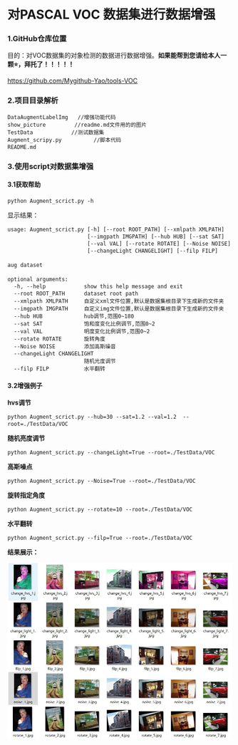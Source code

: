 # 对PASCAL VOC 数据集进行数据增强

### 1.GitHub仓库位置

目的：对VOC数据集的对象检测的数据进行数据增强。**如果能帮到您请给本人一颗⭐，拜托了！！！！！**

https://github.com/Mygithub-Yao/tools-VOC

### 2.项目目录解析

```
DataAugmentLabelImg   //增强功能代码
show_picture         //readme.md文件用的的图片
TestData			//测试数据集
Augment_scripy.py          //脚本代码
README.md
```

### 3.使用script对数据集增强

#### 3.1获取帮助

```
python Augment_scrict.py -h
```

显示结果：

```
usage: Augment_scrict.py [-h] [--root ROOT_PATH] [--xmlpath XMLPATH]
                         [--imgpath IMGPATH] [--hub HUB] [--sat SAT]
                         [--val VAL] [--rotate ROTATE] [--Noise NOISE]
                         [--changeLight CHANGELIGHT] [--filp FILP]

aug dataset

optional arguments:
  -h, --help            show this help message and exit
  --root ROOT_PATH      dataset root path
  --xmlpath XMLPATH     自定义xml文件位置,默认是数据集根目录下生成新的文件夹
  --imgpath IMGPATH     自定义img文件位置,默认是数据集根目录下生成新的文件夹
  --hub HUB             hub调节,范围0~180
  --sat SAT             饱和度变化比例调节,范围0~2
  --val VAL             明度变化比例调节,范围0~2
  --rotate ROTATE       旋转角度
  --Noise NOISE         添加高斯噪音
  --changeLight CHANGELIGHT
                        随机光度调节
  --filp FILP           水平翻转
```

#### 3.2增强例子

**hvs调节**

```shell
python Augment_scrict.py --hub=30 --sat=1.2 --val=1.2  --root=./TestData/VOC
```

**随机亮度调节**

```shell
python Augment_scrict.py --changeLight=True --root=./TestData/VOC
```

**高斯噪点**

```
python Augment_scrict.py --Noise=True --root=./TestData/VOC
```

**旋转指定角度**

```
python Augment_scrict.py --rotate=10 --root=./TestData/VOC
```

**水平翻转**

```
python Augment_scrict.py --filp=True --root=./TestData/VOC
```

**结果展示：**

![75](.\show_picture\75.jpg)